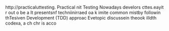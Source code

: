 
http://practicaluttesting.
Practical nit Testing 
Nowadays develors cttes.eayit  r out o be a
It presentsnf techniinirraed oa  k imite common mistby followin thTesiven Development (TDD) approac Evetopic discussein theook  illdth codexa, a ch chr is acco













